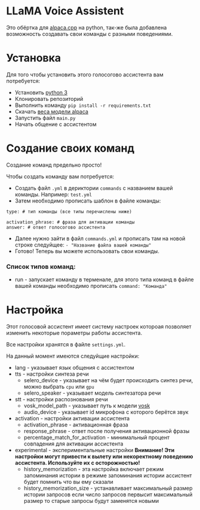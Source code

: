 # LLaMA Voice Assistent
Это обёртка для [alpaca.cpp](https://github.com/antimatter15/alpaca.cpp) на python, так-же была добавлена возможность создавать свои команды с разными поведениями.

# Установка
Для того чтобы установить этого голосогово ассистента вам потребуется:
- Установить [python 3](https://www.python.org/)
- Клонировать репозиторий
- Выполнить команду `pip install -r requirements.txt`
- Скачать [веса модели alpaca](https://huggingface.co/Sosaka/Alpaca-native-4bit-ggml/blob/main/ggml-alpaca-7b-q4.bin)
- Запустить файл `main.py`
- Начать общение с ассистентом

# Создание своих команд
Создание команд предельно просто!

Чтобы создать команду вам потребуется:
- Создать файл `.yml` в дериктории `commands` с названием вашей команды. Например: `test.yml`
- Затем необходимо прописать шаблон в файле команды:

```
type: # тип команды (все типы перечислены ниже)

activation_phrase: # фраза для активации команды
answer: # ответ голосогово ассистента
```
- Далее нужно зайти в файл `commands.yml` и прописать там на новой строке следуйщее: `- "Название файла вашей команды"`
- Готово! Теперь вы можете использовать свои команды.

### Список типов команд:
- run - запускает команду в терменале, для этого типа команд в файле вашей команды необходимо прописать `command: "Команда"`

# Настройка
Этот голосовой ассистент имеет систему настроек котороая позволяет изменить некоторые пораметры работы ассистента.

Все настройки хранятся в файле `settings.yml`.

На данный момент имеются следуйщие настройки:
- lang - указывает язык общения с ассистентом
- tts - настройки синтеза речи
  - selero_device - указывает на чём будет происходить синтез речи, можно выбрать `cpu` или `gpu`
  - selero_speaker - указывает модель синтезатора речи
- stt - настройки распознования речи
  - vosk_model_path - указывает путь к модели [vosk](https://alphacephei.com/vosk/)
  - audio_device - указывает id микрофона с которого берётся звук
- activation - настройки активации ассистента
  - activation_phrase - активационная фраза
  - response_phrase - ответ после получения активационной фразы
  - percentage_match_for_activation - минимальный процент совпадения для активации ассистента
- experimental - экспериментальные настройки **Внимание! Эти настройки могут привести к вылету или некоректному поведению ассистента. Используйте их с осторожностью!**
  - history_memorization - эта настройка включает режим запоминания истории в режиме запоминания истории ассистент будет помнить что вы ему сказали
  - history_memorization_size - устанавливает максимальный размер истории запросов если число запросов первысит максимальный размер то старые запросы будут заменятся новыми
